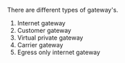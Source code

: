 There are different types of gateway's.
1. Internet gateway
2. Customer gateway
3. Virtual private gateway
4. Carrier gateway
5. Egress only internet gateway
